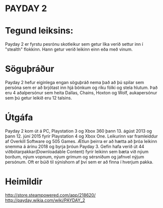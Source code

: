 # PAYDAY 2
# Tegund leiksins:
Payday 2 er fyrstu pesrónu skotleikur sem getur líka verið settur inn í "stealth" flokkinn. Hann getur verið leikinn einn eða með vinum.
# Söguþráður
Payday 2 hefur eiginlega engan söguþráð nema það að þú spilar sem persóna sem er að brjótast inn hjá bönkum og ríku fólki og stela hlutum.
Það eru 4 aðalpersónur sem heita Dallas, Chains, Hoxton og Wolf, aukapersónur sem þú getur leikið eru 12 talsins.
# Útgáfa
Payday 2 kom út á PC, Playstation 3 og Xbox 360 þann 13. ágúst 2013 og þann 12. júní 2015 fyrir Playstation 4 og Xbox One. Leikurinn var framleiddur af Overkill Software og 505 Games. Ætlun þeirra er að hætta að þróa leikinn snemma á árinu 2018 og byrja þróun Payday 3.
Gefin hafa verið út 44 viðbótarpakkar(Downloadable Content) fyrir leikinn sem bæta við nýum borðum, nýum vopnum, nýum grímum og sérsniðum og jafnvel nýjum persónum. Oft er búið til sýnishorn af því sem er að finna í hverjum pakka.
# Heimildir
http://store.steampowered.com/app/218620/
<br>
http://payday.wikia.com/wiki/PAYDAY_2
